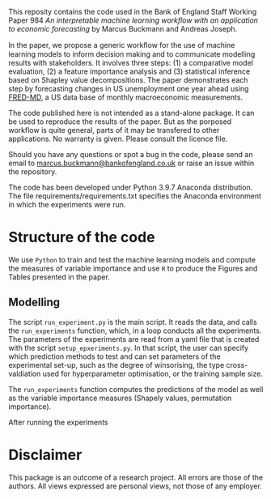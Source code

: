 
This reposity contains the code used in the Bank of England Staff Working Paper 984 _An interpretable machine learning workflow with an application to economic forecasting_ by Marcus Buckmann and Andreas Joseph.

In the paper, we propose a generic workﬂow for the use of machine learning models to inform decision making and to communicate modelling results with stakeholders. It
involves three steps: (1) a comparative model evaluation, (2) a feature importance analysis and (3) statistical inference based on Shapley value decompositions. The paper 
demonstrates each step by forecasting changes in US unemployment one year ahead using [FRED-MD](https://research.stlouisfed.org/wp/more/2015-012), a US data base of monthly macroeconomic measurements.

The code published here is not intended as a stand-alone package. It can be used to reproduce the results of the paper. But as the porposed workflow is quite general, parts of it may be transfered to other applications. No warranty is given. Please consult the licence file.

Should you have any questions or spot a bug in the code, please send an email to marcus.buckmann@bankofengland.co.uk or raise an issue within the repository.


The code has been developed under Python 3.9.7 Anaconda distribution. The file requirements/requirements.txt specifies the Anaconda environment in which the experiments were run.



# Structure of the code

We use ```Python``` to train and test the machine learning models and compute the measures of variable importance and use ```R``` to produce the Figures and Tables presented in the paper.

## Modelling


The script ```run_experiment.py``` is the main script. It reads the data, and calls the ```run_experiments``` function, which, in a loop conducts all the experiments.
The parameters of the experiments are read from a yaml file that is created with the script ```setup_epxeriments.py```. In that script, the user can specify which prediction methods to test and can set parameters of the experimental set-up, such as the degree of winsorising, the type cross-valdiation used for hyperparameter optimisation, or the training sample size.

The ```run_experiments``` function computes the predictions of the model as well as the variable importance measures (Shapely values, permutation importance).


After running the experiments






















# Disclaimer
This package is an outcome of a research project. All errors are those of the authors. All views expressed are personal views, not those of any employer.
